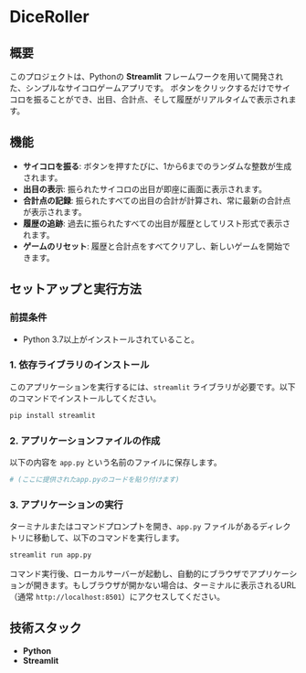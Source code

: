 
# DiceRoller 

## 概要

このプロジェクトは、Pythonの **Streamlit** フレームワークを用いて開発された、シンプルなサイコロゲームアプリです。
ボタンをクリックするだけでサイコロを振ることができ、出目、合計点、そして履歴がリアルタイムで表示されます。

## 機能

-   **サイコロを振る**: ボタンを押すたびに、1から6までのランダムな整数が生成されます。
-   **出目の表示**: 振られたサイコロの出目が即座に画面に表示されます。
-   **合計点の記録**: 振られたすべての出目の合計が計算され、常に最新の合計点が表示されます。
-   **履歴の追跡**: 過去に振られたすべての出目が履歴としてリスト形式で表示されます。
-   **ゲームのリセット**: 履歴と合計点をすべてクリアし、新しいゲームを開始できます。

## セットアップと実行方法

### 前提条件

-   Python 3.7以上がインストールされていること。

### 1. 依存ライブラリのインストール

このアプリケーションを実行するには、`streamlit` ライブラリが必要です。以下のコマンドでインストールしてください。

```bash
pip install streamlit
````

### 2\. アプリケーションファイルの作成

以下の内容を `app.py` という名前のファイルに保存します。

```python
# (ここに提供されたapp.pyのコードを貼り付けます)
```

### 3\. アプリケーションの実行

ターミナルまたはコマンドプロンプトを開き、`app.py` ファイルがあるディレクトリに移動して、以下のコマンドを実行します。

```bash
streamlit run app.py
```

コマンド実行後、ローカルサーバーが起動し、自動的にブラウザでアプリケーションが開きます。もしブラウザが開かない場合は、ターミナルに表示されるURL（通常 `http://localhost:8501`）にアクセスしてください。

## 技術スタック

  - **Python**
  - **Streamlit**

